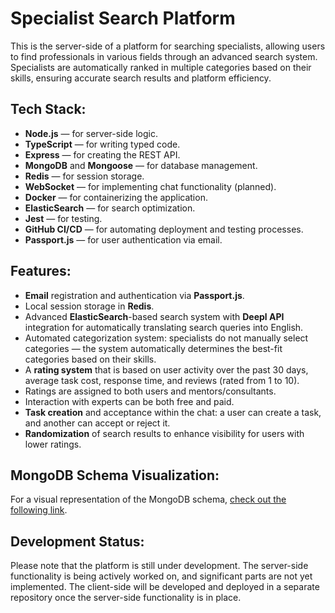 # Specialist Search Platform

This is the server-side of a platform for searching specialists, allowing users to find professionals in various fields through an advanced search system. Specialists are automatically ranked in multiple categories based on their skills, ensuring accurate search results and platform efficiency.

## Tech Stack:
- **Node.js** — for server-side logic.
- **TypeScript** — for writing typed code.
- **Express** — for creating the REST API.
- **MongoDB** and **Mongoose** — for database management.
- **Redis** — for session storage.
- **WebSocket** — for implementing chat functionality (planned).
- **Docker** — for containerizing the application.
- **ElasticSearch** — for search optimization.
- **Jest** — for testing.
- **GitHub CI/CD** — for automating deployment and testing processes.
- **Passport.js** — for user authentication via email.

## Features:
- **Email** registration and authentication via **Passport.js**.
- Local session storage in **Redis**.
- Advanced **ElasticSearch**-based search system with **Deepl API** integration for automatically translating search queries into English.
- Automated categorization system: specialists do not manually select categories — the system automatically determines the best-fit categories based on their skills.
- A **rating system** that is based on user activity over the past 30 days, average task cost, response time, and reviews (rated from 1 to 10).
- Ratings are assigned to both users and mentors/consultants.
- Interaction with experts can be both free and paid.
- **Task creation** and acceptance within the chat: a user can create a task, and another can accept or reject it.
- **Randomization** of search results to enhance visibility for users with lower ratings.

## MongoDB Schema Visualization:
For a visual representation of the MongoDB schema,  [check out the following link](https://dbdiagram.io/d/66f02eafa0828f8aa6a77277).

## Development Status:
Please note that the platform is still under development. The server-side functionality is being actively worked on, and significant parts are not yet implemented. The client-side will be developed and deployed in a separate repository once the server-side functionality is in place.